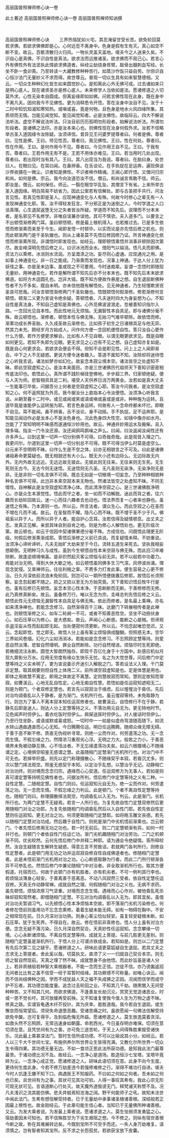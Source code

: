 高丽国普照禅师修心诀一卷


此土著述
高丽国普照禅师修心诀一卷
高丽国普照禅师知讷撰


　　

高丽国普照禅师修心诀
　　三界热恼犹如火宅。其忍淹留甘受长苦。欲免轮回莫若求佛。若欲求佛佛即是心。心何远觅不离身中。色身是假有生有灭。真心如空不断不变。故云。百骸溃散归火归风。一物长灵盖天盖地。嗟夫今之人迷来久矣。不识自心是真佛。不识自性是真法。欲求法而远推诸圣。欲求佛而不观己心。若言心外有佛性外有法坚执此情欲求佛道者。纵经尘劫烧身炼臂。敲骨出髓刺血写经。长坐不卧一食卯斋。乃至转读一大藏教修种种苦行。如蒸沙作饭只益自劳。尔但识自心恒沙法门无量妙义不求而得。故世尊云。普观一切众生具有如来智慧德相。又云。一切众生种种幻化皆生如来圆觉妙心。是知离此心外无佛可成。过去诸如来只是明心底人。现在诸贤圣亦是修心底人。未来修学人当依如是法。愿诸修道之人切莫外求。心性无染本自圆成。但离妄缘即如如佛。问若言佛性现在此身。既在身中不离凡夫。因何我今不见佛性。更为消释悉令开悟。答在汝身中汝自不见。汝于十二时中知饥知渴知寒知热。或嗔或喜。竟是何物。且色身是地水火风四缘所集。其质顽而无情。岂能见闻觉知。能见闻觉知者。必是汝佛性。故临际云。四大不解说法听法。虚空不解说法听法。只汝目前历历孤明勿形段者。始解说法听法。所谓勿形段者。是诸佛之法印。亦是汝本来心也。则佛性现在汝身何假外求。汝若不信略举古圣入道因缘令汝除疑。汝须谛信。昔异见王问婆罗提尊者曰。何者是佛。尊者曰。见性是佛。王曰。师见性否。尊者曰。我见佛性。王曰。性在何处。尊者曰。性在作用。王曰。是何作用今不见。尊者曰。今见作用王自不见。王曰。于我有否。尊者曰。王若作用无有不是。王若不用体亦难见。王曰。若当用时几处出现。尊者曰。若出现时当有其八。王曰。其八出现当为我说。尊者曰。在胎曰身。处世曰人。在眼曰见。在耳曰闻。在鼻辨香。在舌谈论。在手执捉在足运奔。遍现俱该沙界收摄在一微尘。识者知是佛性。不识者唤作精魂。王闻心即开悟。又僧问归宗和尚。如何是佛。宗云。我今向汝道恐汝不信。僧云。和尚诚言焉敢不信。师云。即汝是。僧云。如何保任。师云。一翳在眼空华乱坠。其僧言下有省。上来所举古圣入道因缘。明白简易不妨省力。因此公案若有信解处。即与古圣把手共行。问汝言见性。若真见性即是圣人。应现神通变化与人有殊。何故今时修心之辈无有一人发现神通变化耶。答。汝不得轻发狂言。不分邪正是为迷倒之人。今时学道之人口谈真理。心生退屈返堕无分之失者皆汝所疑。学道而不知先后。说理而不分本末者。是名邪见不名修学。非唯自误兼亦误他。其可不慎欤。夫入道多门。以要言之不出顿悟渐修两门耳。虽曰顿悟顿。修是最上根机得入。也若推过去。已是多生依悟而修渐熏而来至于今生。闻即发悟一时顿毕。以实而论是亦先悟后修之机也。则而此顿渐两门是千圣轨辙也。则从上诸圣莫不先悟后修因修乃证。所言神通变化依悟而修渐熏所现。非谓悟时即发现也。如经云。理即顿悟乘悟并消事非顿除因次第尽。故圭峰深明先悟后修之义。曰识冰池而全水。借阳气以镕消。悟凡夫而即佛。资法力以熏修。冰消则水流润。方呈溉涤之功。妄尽则心虚通。应现通光之用。是如事上神通变化。非一日之能成。乃渐熏而发现也。况事上神通。于达人分上犹为妖怪之事。亦是圣末边事。虽或现之不可要用。今时迷痴辈。妄谓一念悟时即随现无量妙。用神通变化。若作是解所谓不知先后亦不分本末也。既不知先后本末欲求佛道。如将方木逗圆孔也。岂非大错。既不知方便故作悬崖之想。自生退屈断佛种性者不为不多矣。既自未明。亦未信他既有解悟处。见无神通者。乃生轻慢欺贤诳圣良可悲哉。问汝言顿悟渐修两门千圣轨辙也。悟既顿悟何假渐修。修若渐修何言顿悟。顿渐二义更为宣说令绝余疑。答顿悟者。凡夫迷时四大为身妄想为心。不知自性是真法身。不知自己虚知是真佛也。心外觅佛波波浪走。忽被善知识指尔入路。一念回光见自本性。而此性地元无烦恼。无漏智性本自具足。即与诸佛分毫不殊。故云顿悟也。渐修者。顿悟本性与佛无殊。无始习气难卒顿除。故依悟而修。渐熏功成长养圣胎。久久成圣故云渐修也。比如孩子初生之日诸根具足与他无异。然其力未充。颇经岁月方始成人。问作何方便一念回机便悟自性。答只汝自心更作什么方便。若作方便更求解会。比如有人不见自眼。以谓无眼更欲求见。既是自眼如何更见。若知不失即为见眼。更无求见之心岂有不见之想。自己虚知亦复如是。既是自心何更求会。若欲求会便会不得。但知不会是即见性。问上上之人闻即易会。中下之人不无疑惑。更说方便令迷者趣入。答道不属知不知。汝除却将迷待悟之心听我言说。诸法如梦亦如幻化。故妄念本寂尘境本空。诸法皆空之处虚知不昧。即此空寂虚知之心。是汝本来面目。亦是三世诸佛历代祖师天下善知识密密相传底法印也。若悟此心。真所谓不践阶梯径登佛地。步步超三界。归家顿绝疑。便与人天为师。悲智相资具足二利。堪受人天供养日消万两黄金。汝若如是真大丈夫一生能事已毕矣。问据吾分上何者是空寂虚知之心耶。答汝今问我者。是汝空寂虚知之心。何不返照犹为外觅。我今据汝分上直指本心令汝便悟。汝须净心听我言说。从朝至暮十二时中。或见或闻或笑或语或嗔或喜或是或非。种种施为运转。且道毕竟是谁能伊么运转施为耶。若言色身运转。何故有人一念命终都未坏烂。即眼不自见。耳不能闻。鼻不辨香。舌不谈论。身不动摇。手不执捉。足不运奔耶。是知能见闻动作必是汝本心不是汝色身也。况此色身四大性空。如镜中像亦如水月。岂能了了常知明明不昧感而遂通恒沙妙用也。故云。神通并妙用运水及搬柴。且入理多端。指汝一门令汝还源。汝还闻鸦鸣鹊噪之声么。曰闻。曰汝返闻汝闻性还有许多声么。曰到这里一切声一切分别俱不可得。曰奇哉奇哉。此是观音入理之门。我更问尔。尔道到这里一切声一切分别总不可得。既不可得当伊么时莫是虚空么。曰元来不空明明不昧。曰作么生是不空之体。曰亦无相貌言之不可及。曰此是诸佛诸祖寿命更莫疑也。既无相貌还有大小么。既无大小还有边际么。无边际故无内外。无内外故无远近。无远近故无彼此。无彼此则无往来。无往来则无生死。无生死则无古今。无古今则无迷悟。无迷悟则无凡圣。无凡圣则无染净。无染净则无是非。无是非则一切名言俱不可得。既总无如是一切根境一切妄念。乃至种种相貌种种名言俱不可得。此岂非本来空寂本来无物也。然诸法皆空之处虚知不昧。不同无情性。自神解此是汝空寂虚知清净心体。而此清净空寂之心。是三世诸佛胜净明心。亦是众生本源觉性。悟此而守之者。坐一如而不动解脱。迷此而背之者。往六趣而长劫轮回故云。迷一心而往六趣者去也动也。悟法界而复一心者来也静也。虽迷悟之有殊。乃本源则一也。所以云。所言法者。谓众生心。而此空寂之心在圣而不增在凡而不减。故云。在圣智而不耀。隐凡心而不昧。既不增于圣不少于凡。佛祖奚以异于人。而所以异于人者。能自护心念耳。汝若信得及疑情顿息。出丈夫之志。发真正见解。亲尝其味自到自肯之地。则是为修心人解悟处也。更无阶级次第。故云顿也。如云于信因中契诸佛果德分毫不殊。方成信也。问既悟此理更无阶级。何假后修渐熏渐成耶。答悟后渐修之义前已具说。而复疑情未释。不妨重说。汝须净心谛听谛听。凡夫无始旷大劫来至于今日。流转五道生来死去。坚执我相妄想颠倒。无明种习久与成性。虽到今生顿悟自性本来空寂与佛无殊。而此旧习卒难除断。故逢逆顺境嗔喜。是非炽然起灭客尘烦恼与前无异。若不以般若中功着力。焉能对治无明。得到大休大歇之地。如云顿悟虽同佛多生习气深。风停波尚涌。理现念犹侵。又杲禅师云。往往利根之辈。不费多力打发此事。便生容易之心更不修治。日久月深依前流浪未免轮回。则岂可以一期所悟便拨置后修耶。故悟后长须照察。妄念忽起都不随之。损之又损以至无为方始究竟。天下善知识悟后牧牛行是也。虽有后修已先顿悟。妄念本空心性本净。于恶断断而无断。于善修修而无修。此乃真修真断矣。故云。虽备修万行。唯以无念为宗。圭峰总判先悟后修之义云。顿悟此性元无烦恼无漏智性本自具足与佛无殊。依此而修者。是名最上乘禅。亦名如来清净禅也。若能念念修习。自然渐得百千三昧。达磨门下转展相传者是此禅也。则顿悟渐修之义。如车二轮阙一不可。或者不知善恶性空。坚坐不动捺伏身心。如石压草以为修心。是大惑矣。故云。声闻心心断惑。能断之心是贼。但谛观杀盗淫妄从性而起起即无起。当处便寂何须更断。所以云。不怕念起唯恐觉迟。又云。念起即觉。觉之即无。故悟人分上虽有客尘烦恼俱成醍醐。但照惑无本。空华三界如风卷烟。幻化六尘如汤消冰。若能如是念念修习。不忘照顾定慧等持。则爱恶自然淡薄。悲智自然增明。罪业自然断除。功行自然增进。烦恼尽时生死即绝。若微细流注永断。圆觉大智朗然独存。即现千百亿化身于十方国中。赴感应机似月现九霄影分万水。应用无穷度有缘众生快乐无忧。名之为大觉世尊。问后修门中定慧等持之义实未明了。更为宣说委示开迷引入解脱之门。答若设法义入理。千门莫非定慧。取其纲要则但自性上体用二义。前所谓空寂虚知是也。定是体慧是用也。即体之用故慧不离定。即用之体故定不离慧。定则慧故寂而常知。慧则定故知而常寂。如曹溪云。心地无乱自性定。心地无痴自性慧。若悟如是任运寂知遮昭无二。则是为顿门。个者双修定慧也。若言先以寂寂治于缘虑。后以惺惺治于昏住。先后对治均调昏乱以入于静者。是为渐门。劣机所行也。虽云惺寂等持。未免取静为行。则岂为了事人不离本寂本知任运双修者也。故曹溪云。自悟修行不在于静。若静先后即是迷人。则达人分上定慧等持之义。不落功用元自无为。更无特地时节。见色闻声时但伊么。着衣吃饭时但伊么。屙屎送尿时但伊么。对人接话时但伊么。乃至行住坐卧。或语或默或喜或怒。一切时中一一如是似虚舟驾浪随高随下。如流水转山遇曲遇直而心心无知。今日腾腾任运。明日任运腾腾。随顺众缘无障无碍。于善于恶不断不修。质直无伪视听寻常。则绝一尘而作对。何劳遣荡之功。无一念而生情。不假忘缘之力。然障浓习重观劣心浮。无明之力大。般若之力小。于善恶境界未免被动静互换。心不恬淡者。不无忘缘遣荡功夫矣。如云六根摄境心不随缘谓之定。心境俱空昭鉴无惑谓之慧。此虽随相门定慧渐门劣机所行也。对治门中不可无也。若掉举炽盛。则先以定门称理摄散心。不随缘契乎本寂。若昏沉尤多。则次以慧门择法观空。照鉴无惑契乎本知。以定治乎乱想。以慧治乎无记。动静相亡对治功终。则对境而念念归宗。遇缘而心心契道。任运双修方为无事人。若如是则真可谓定慧等持明见佛性者也。问据汝所判。悟后修门中定慧等持之义有二种。一自性定慧。二随相定慧。自性门则曰。任运寂知元自无为。绝一尘而作对。何劳遣荡之功。无一念而生情。不假忘缘之力判云。此是顿门。个者不离自性定慧等持也。随相门则曰。称理摄散择法观空。均调昏乱以入无为。判云。此是渐门。劣机所行也。为两门定慧不无疑焉。若言一人所行也。为复先依自性门定慧双修然后更用随相门对治之功耶。为复先依随相门均调昏乱然后以入自性门耶。若先依自性定慧则任运寂知。更无对治之功。何须更取随相门定慧耶。如将皓玉雕文丧德。若先以随相门定慧对治功成。然后趣于自性门。则宛是渐门中劣机悟前渐熏也。岂云顿门。个者先悟后修用无功之功也。若一时无前后。则二门定慧顿渐有异。如何一时并行也。则顿门个者依自性门任运亡功。渐门劣机趣随相门对治劳功。二门之机顿渐不同。优劣皎然。云何先悟后修门中并释二种耶。请为通会令绝疑情。答所释皎然。汝自生疑随言生解转生疑惑。得意忘言不劳致诘。若就两门各判所行。则修自性定慧者。此是顿门用无功之功并运双寂自修自性自成佛道者也。修随相门定慧者。此是未悟前渐门劣机用对治之功。心心断惑取静为行者。而此二门所行顿渐各异不可参乱也。然悟后修门中兼论随相门中对治者。非全取渐机所行也。取其方便假道。托宿而已。何故于此顿门亦有机胜者。亦有机劣者。不可一例判其行李也。若烦恼淡薄身心轻安。于善离善于恶离恶。不动八风寂然三受者。依自性定慧任运双修。天真无作动静常禅。成就自然之理。何假随相门对治之义也。无病不求药。虽先顿悟。烦恼浓厚习气坚重。对境而念念生情。遇缘而心心作对。被他昏乱死杀昧却寂知常然者。即借随相门定慧。不忘对治均调昏乱以入无为。即其宜矣。虽借对治功夫暂调习气。以先顿悟心性本净烦恼本空故。即不落渐门劣机污染修也。何者修在悟前则虽用功不忘念念熏修。着着生疑未能无碍。如有一物碍在胸中。不安之相常现在前。日久月深对治功熟。则身心客尘恰似轻安。虽复轻安疑根未断。如石压草。犹于生死界。不得自在。故云。修在悟前非真修也。悟人分上虽有对治方便。念念无疑不落污染。日久月深自然契合。天真妙性任运寂知。念念攀缘一切境。心心永断诸烦恼。不离自性定慧等持。成就无上菩提。与前几胜更无差别。则随相门定慧虽是渐机所行。于悟人分上可谓点铁成金。若知如是。则岂以二门定慧有先后次第二见之疑乎。愿诸修道之人。研味此语更莫狐疑自生退屈。若具丈夫之志求无上菩提者。舍此奚以哉。切莫执文。直须了义一一归就自己契合本宗。则无师之智自然现前。天真之理了然不昧。成就慧身不由他悟。而此妙旨虽是诸人分上。若非夙植般若种智大乘根器者。不能一念而生正信。岂徒不信。亦乃谤讟返招无间者比比有之虽不信受一经于耳暂时结缘。其功厥德不可称量。如唯心诀云。闻而不信尚结佛种之因。学而不成犹益人天之福不失成佛之正因。况闻而信学而成守护不忘者。其功德岂能度量。追念过去轮回之业。不知其几千劫。随黑闇入无间受种种苦。又不知其几何。而欲求佛道。不逢善友长劫沉沦。冥冥无觉造诸恶业。时或一思不觉长吁。其可放缓再受前殃。又不知谁复使我今值人生为万物之虚不昧。修真之路。实谓盲龟遇木纤芥投针。其为庆幸。曷胜道哉。我今若自生退屈。或生懈怠而恒常望后。须臾失命退堕恶趣。受诸苦痛之时。虽欲愿闻一句佛法信解受持欲免辛酸。岂可复得乎。及到临危悔无所益。愿诸修道之人。莫生放逸莫着贪淫。如救头然不忘照顾。无常迅速身如朝露。命若西光。今日虽存明亦难保。切须在意切须在意。且凭世间有为之善。亦可免三途苦轮。于天上人间得殊胜果报受诸快乐。况此最上乘甚深法门。暂时生信所成功德。不可以比喻说其小分。如经云。若人以三千大千世间七宝。布施供养尔所世界众生皆得充满。又教化尔所世界一切众生令得四果。其功德无量无边。不如一食顷正思此法所获功德。是知我此法门最尊最贵。于诸功德比况不及。故经云。一念净心是道场。胜造恒沙七宝塔。宝塔毕竟碎为尘。一念净心成正觉。愿诸修道之人。研味此语切须在意。此身不向今生度。更待何生度此身。今若不修万劫差违今若强修难修之行。渐得不难功行自进。嗟夫今时人饥逢王膳不知下口。病遇医王不知服药。不曰如之何如之何者。吾未如之何也已矣。且世间有为之事。其状可见其功可验。人得一事叹其希有。我此心宗无形可观无状可见。言语道断心行处灭。故天魔外道毁谤无门。释梵诸天称赞不及。况凡夫浅识之流其能仿佛。悲夫井蛙焉知沧海之阔。野干何能师子之吼。故知末法世中闻此法门。生希有想信解受持者。已于无量劫中承事诸圣植诸善根。深结般若正因最上根性也。故金刚经云。于此章句能生信心者。当知已于无量佛所种诸善根。又云。为发大乘者说。为发最上乘者说。愿诸求道之人。莫生怯弱须发勇猛之心。宿劫善因未可知也。若不信殊胜甘为下劣生艰阻之想。今不修之。则纵有宿世善根今断之故。弥在其难展转远矣。今既到宝所不可空手而还。一失人身万劫难复。请须慎之。岂有智者知其宝所。反不求之长怨孤贫。若欲获宝放下皮囊。

